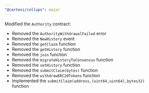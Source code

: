 ```yaml
---
"@cartesi/rollups": major
---
```


Modified the `Authority` contract:

-   Removed the `AuthorityWithdrawalFailed` error
-   Removed the `NewHistory` event
-   Removed the `getClaim` function
-   Removed the `getHistory` function
-   Removed the `join` function
-   Removed the `migrateHistoryToConsensus` function
-   Removed the `setHistory` function
-   Removed the `submitClaim(bytes)` function
-   Removed the `withdrawERC20Tokens` function
-   Implemented the `submitClaim(address,(uint64,uint64),bytes32)` function
